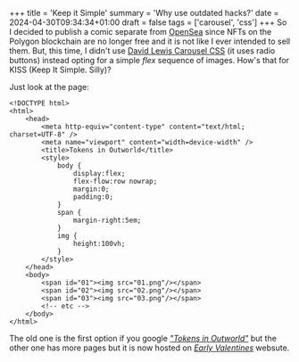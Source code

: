 +++
title = 'Keep it Simple'
summary = 'Why use outdated hacks?'
date = 2024-04-30T09:34:34+01:00
draft = false
tags = ['carousel', 'css']
+++
So I decided to publish a comic separate from [OpenSea](https://opensea.io/) since NFTs on the Polygon blockchain are no longer free and it is not like I ever intended to sell them. But, this time, I didn't use [David Lewis Carousel CSS](https://codepen.io/dp_lewis/pen/WNZQzN) (it uses radio buttons) instead opting for a simple *flex* sequence of images. How's that for KISS (Keep It Simple. Silly)?
 
Just look at the page:
```
<!DOCTYPE html>
<html>
    <head>
        <meta http-equiv="content-type" content="text/html; charset=UTF-8" />
        <meta name="viewport" content="width=device-width" />
        <title>Tokens in Outworld</title>
        <style>
            body {
                display:flex;
                flex-flow:row nowrap;
                margin:0;
                padding:0;
            }
            span {
                margin-right:5em;
            }
            img {
                height:100vh;
            }
        </style>
    </head>
    <body>
        <span id="01"><img src="01.png"/></span>
        <span id="02"><img src="02.png"/></span>
        <span id="03"><img src="03.png"/></span>
        <!-- etc -->
    </body>
</html>
```

The old one is the first option if you google [*"Tokens in Outworld"*](https://www.google.com/search?q=Tokens+in+Outworld) but the other one has more pages but it is now hosted on [*Early Valentines*](https://earlyvalentines.vercel.app/) websute.

